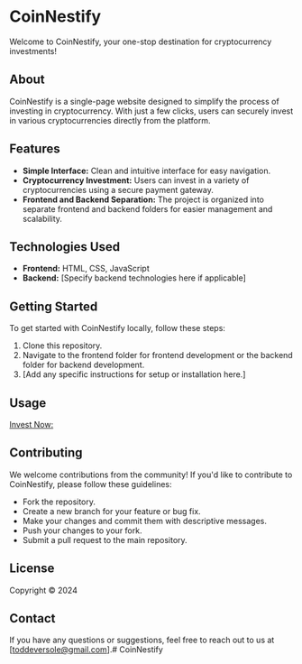 # CoinNestify

Welcome to CoinNestify, your one-stop destination for cryptocurrency investments!

## About

CoinNestify is a single-page website designed to simplify the process of investing in cryptocurrency. With just a few clicks, users can securely invest in various cryptocurrencies directly from the platform.

## Features

- **Simple Interface:** Clean and intuitive interface for easy navigation.
- **Cryptocurrency Investment:** Users can invest in a variety of cryptocurrencies using a secure payment gateway.
- **Frontend and Backend Separation:** The project is organized into separate frontend and backend folders for easier management and scalability.

## Technologies Used

- **Frontend:** HTML, CSS, JavaScript
- **Backend:** [Specify backend technologies here if applicable]

## Getting Started

To get started with CoinNestify locally, follow these steps:

1. Clone this repository.
2. Navigate to the frontend folder for frontend development or the backend folder for backend development.
3. [Add any specific instructions for setup or installation here.]

## Usage

[Invest Now: ](url)

## Contributing

We welcome contributions from the community! If you'd like to contribute to CoinNestify, please follow these guidelines:
- Fork the repository.
- Create a new branch for your feature or bug fix.
- Make your changes and commit them with descriptive messages.
- Push your changes to your fork.
- Submit a pull request to the main repository.

## License
Copyright © 2024

## Contact

If you have any questions or suggestions, feel free to reach out to us at [toddeversole@gmail.com].# CoinNestify